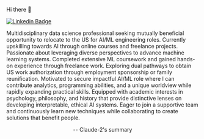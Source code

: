 Hi there 👋

[![Linkedin Badge](https://img.shields.io/badge/-LinkedIn-0e76a8?style=flat-square&logo=Linkedin&logoColor=white)](https://www.linkedin.com/in/viktor-ivanenko-b8504ba5/)

Multidisciplinary data science professional seeking mutually beneficial opportunity to relocate to the US for AI/ML engineering roles.
Currently upskilling towards AI through online courses and freelance projects. Passionate about leveraging diverse perspectives to advance machine learning systems. Completed extensive ML coursework and gained hands-on experience through freelance work. 
Exploring dual pathways to obtain US work authorization through employment sponsorship or family reunification. 
Motivated to secure impactful AI/ML role where I can contribute analytics, programming abilities, and a unique worldview while rapidly expanding practical skills. 
Equipped with academic interests in psychology, philosophy, and history that provide distinctive lenses on developing interpretable, ethical AI systems. 
Eager to join a supportive team and continuously learn new techniques while collaborating to create solutions that benefit people.

<p style="text-align:center;">-- Claude-2's summary</p>
